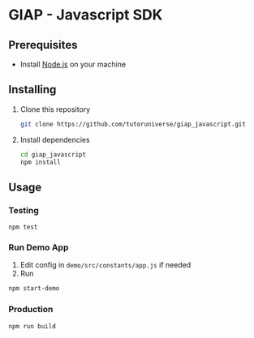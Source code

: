 # GIAP - Javascript SDK

## Prerequisites

- Install [Node.js](https://nodejs.org/en/) on your machine

## Installing

1. Clone this repository

   ```bash
   git clone https://github.com/tutoruniverse/giap_javascript.git
   ```

2. Install dependencies

   ```bash
   cd giap_javascript
   npm install
   ```

## Usage

### Testing
    npm test
### Run Demo App
1. Edit config in `demo/src/constants/app.js` if needed
2. Run <br/>
  ```bash
  npm start-demo
  ```
### Production
    npm run build

